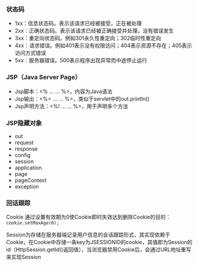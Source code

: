 ### 状态码

* 1xx：信息状态码。表示该请求已经被接受，正在被处理
* 2xx：正确状态码。表示该请求已经被正确接受并处理，没有错误发生
* 3xx：重定向状态码。例如301永久性重定向；302临时性重定向
* 4xx：请求错误。例如401表示没有权限访问；404表示资源不存在；405表示访问方式错误
* 5xx：服务器错误。500表示程序出现异常而中途停止运行

### JSP（Java Server Page）

* Jsp脚本：<% ... ... %>，内容为Java语法
* Jsp输出：<%= ... ... %>，类似于servlet中的out.println()
* Jsp声明方法：<%! ... ... %>，用于声明多个方法

### JSP隐藏对象

* out
* request
* response
* config
* session
* application
* page
* pageContext
* exception

### 回话跟踪

Cookie 通过设置有效期为0使Cookie即时失效达到删除Cookie的目的：`cookie.setMaxAge(0);`

Session为存储在服务器端记录用户信息的会话跟踪形式，其实现依赖于Cookie，在Cookie中存储一条key为JSESSIONID的cookie，其值即为Session的id（HttpSession.getId()返回值），当浏览器禁用Cookie后，会通过URL地址重写来实现Session



